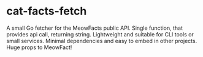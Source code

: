# cat-facts-fetch
A small Go fetcher for the MeowFacts public API.
Single function, that provides api call, returning string.
Lightweight and suitable for CLI tools or small services.
Minimal dependencies and easy to embed in other projects.
Huge props to MeowFact!